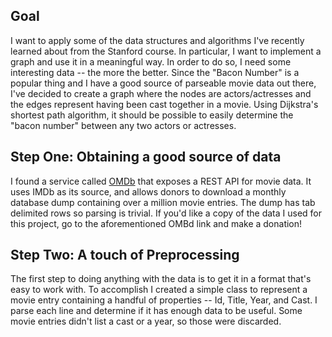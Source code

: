 ## Goal
I want to apply some of the data structures and algorithms I've recently learned about from the Stanford course.  In particular, I want to implement a graph and use it in a meaningful way.  In order to do so, I need some interesting data -- the more the better.  Since the "Bacon Number" is a popular thing and I have a good source of parseable movie data out there, I've decided to create a graph where the nodes are actors/actresses and the edges represent having been cast together in a movie.  Using Dijkstra's shortest path algorithm, it should be possible to easily determine the "bacon number" between any two actors or actresses.  

## Step One: Obtaining a good source of data
I found a service called [OMDb](http://www.omdbapi.com/) that exposes a REST API for movie data.  It uses IMDb as its source, and allows donors to download a monthly database dump containing over a million movie entries.  The dump has tab delimited rows so parsing is trivial.  If you'd like a copy of the data I used for this project, go to the aforementioned OMBd link and make a donation!

## Step Two: A touch of Preprocessing
The first step to doing anything with the data is to get it in a format that's easy to work with.  To accomplish I created a simple class to represent a movie entry containing a handful of properties -- Id, Title, Year, and Cast.  I parse each line and determine if it has enough data to be useful.  Some movie entries didn't list a cast or a year, so those were discarded. 
